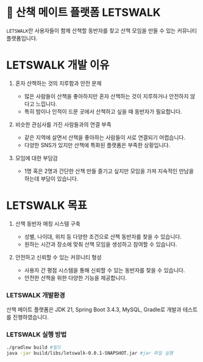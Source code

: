 # 🚶 산책 메이트 플랫폼 LETSWALK
`LETSWALK`란 사용자들이 함께 산책할 동반자를 찾고
산책 모임을 만들 수 있는 커뮤니티 플랫폼입니다.

# LETSWALK 개발 이유
1. 혼자 산책하는 것의 지루함과 안전 문제
    + 많은 사람들이 산책을 좋아하지만 혼자 산책하는 것이 지루하거나 안전하지 않다고 느낍니다.
    + 특히 밤이나 인적이 드문 곳에서 산책하고 싶을 때 동반자가 필요합니다.

2. 비슷한 관심사를 가진 사람들과의 연결 부족
    + 같은 지역에 살면서 산책을 좋아하는 사람들이 서로 연결되기 어렵습니다.
    + 다양한 SNS가 있지만 산책에 특화된 플랫폼은 부족한 상황입니다.
3. 모임에 대한 부담감
    + 1명 혹은 2명과 간단한 산책 만들 즐기고 싶지만 모임을 가져 지속적인 만남을 하는데 부담이 있습니다.

# LETSWALK 목표
1. 산책 동반자 매칭 시스템 구축
    - 성별, 나이대, 위치 등 다양한 조건으로 산책 동반자를 찾을 수 있습니다.
    - 원하는 시간과 장소에 맞춰 산책 모임을 생성하고 참여할 수 있습니다.

2. 안전하고 신뢰할 수 있는 커뮤니티 형성
    - 사용자 간 평점 시스템을 통해 신뢰할 수 있는 동반자를 찾을 수 있습니다.
    - 안전한 산책을 위한 다양한 기능을 제공합니다.

### LETSWALK 개발환경 ###
산책 메이트 플랫폼은 JDK 21, Spring Boot 3.4.3, MySQL, Gradle로 개발과 테스트를 진행하였습니다.

### LETSWALK 실행 방법 ###
```bash
./gradlew build #빌드
java -jar build/libs/letswalk-0.0.1-SNAPSHOT.jar #jar 파일 실행